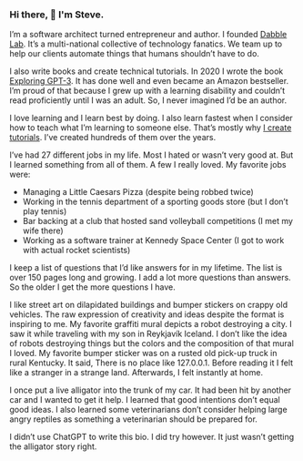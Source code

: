 ### Hi there, 👋 I'm Steve. 

I’m a software architect turned entrepreneur and author. I founded [Dabble Lab](https://dabblelab.com). It’s a multi-national collective of technology fanatics. We team up to help our clients automate things that humans shouldn’t have to do. 

I also write books and create technical tutorials. In 2020 I wrote the book [Exploring GPT-3](https://www.amazon.com/dp/1800563191). It has done well and even became an Amazon bestseller. I’m proud of that because I grew up with a learning disability and couldn’t read proficiently until I was an adult. So, I never imagined I’d be an author.

I love learning and I learn best by doing. I also learn fastest when I consider how to teach what I’m learning to someone else. That’s mostly why [I create tutorials](https://youtube.com/dabblelab). I’ve created hundreds of them over the years.

I’ve had 27 different jobs in my life. Most I hated or wasn’t very good at. But I learned something from all of them. A few I really loved. My favorite jobs were:

- Managing a Little Caesars Pizza (despite being robbed twice)
- Working in the tennis department of a sporting goods store (but I don’t play tennis)
- Bar backing at a club that hosted sand volleyball competitions (I met my wife there)
- Working as a software trainer at Kennedy Space Center (I got to work with actual rocket scientists)

I keep a list of questions that I’d like answers for in my lifetime. The list is over 150 pages long and growing. I add a lot more questions than answers. So the older I get the more questions I have.

I like street art on dilapidated buildings and bumper stickers on crappy old vehicles. The raw expression of creativity and ideas despite the format is inspiring to me. My favorite graffiti mural depicts a robot destroying a city. I saw it while traveling with my son in Reykjavík Iceland. I don’t like the idea of robots destroying things but the colors and the composition of that mural I loved. My favorite bumper sticker was on a rusted old pick-up truck in rural Kentucky. It said, There is no place like 127.0.0.1. Before reading it I felt like a stranger in a strange land. Afterwards, I felt instantly at home.

I once put a live alligator into the trunk of my car. It had been hit by another car and I wanted to get it help. I learned that good intentions don’t equal good ideas. I also learned some veterinarians don’t consider helping large angry reptiles as something a veterinarian should be prepared for.

I didn’t use ChatGPT to write this bio. I did try however. It just wasn’t getting the alligator story right.
